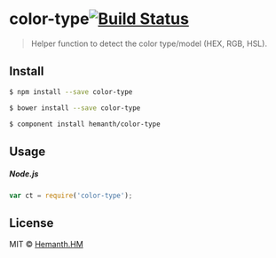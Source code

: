 # color-type[![Build Status](https://travis-ci.org/hemanth/is-keyword.svg?branch=master)](https://travis-ci.org/hemanth/color-type)

> Helper function to detect the color type/model (HEX, RGB, HSL).

## Install

```sh
$ npm install --save color-type
```

```sh
$ bower install --save color-type
```

```sh
$ component install hemanth/color-type
```


## Usage

##### Node.js

```js
var ct = require('color-type');

```

## License

MIT © [Hemanth.HM](http://h3manth.com)

